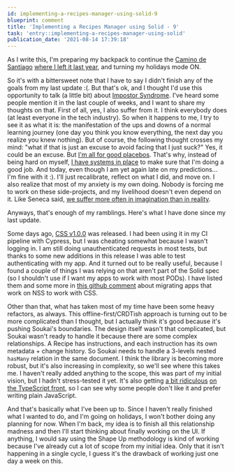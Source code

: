 ```yaml
---
id: implementing-a-recipes-manager-using-solid-9
blueprint: comment
title: 'Implementing a Recipes Manager using Solid - 9'
task: 'entry::implementing-a-recipes-manager-using-solid'
publication_date: '2021-08-14 17:39:18'
---
```


As I write this, I'm preparing my backpack to continue the [Camino de Santiago](https://caminoways.com/ways/northern-way-camino-del-norte) [where I left it last year](https://noeldemartin.com/tasks/housekeeping#comment-3), and turning my holidays mode ON.

So it's with a bittersweet note that I have to say I didn't finish any of the goals from my last update :(. But that's ok, and I thought I'd use this opportunity to talk (a little bit) about [Impostor Syndrome](https://en.wikipedia.org/wiki/Impostor_syndrome). I've heard some people mention it in the last couple of weeks, and I want to share my thoughts on that. First of all, yes, I also suffer from it. I think everybody does (at least everyone in the tech industry). So when it happens to me, I try to see it as what it is: the manifestation of the ups and downs of a normal learning journey (one day you think you know everything, the next day you realize you knew nothing). But of course, the following thought crosses my mind: "what if that is just an excuse to avoid facing that I just suck?" Yes, it could be an excuse. But [I'm all for good placebos](https://play.acast.com/s/akimbo/dontfearplacebos). That's why, instead of being hard on myself, [I have systems in place](https://noeldemartin.com/blog/10-years-as-a-software-developer#6-use-systems-and-processes) to make sure that I'm doing a good job. And today, even though I am yet again late on my predictions... I'm fine with it :). I'll just recalibrate, reflect on what I did, and move on. I also realize that most of my anxiety is my own doing. Nobody is forcing me to work on these side-projects, and my livelihood doesn't even depend on it. Like Seneca said, [we suffer more often in imagination than in reality](https://en.wikisource.org/wiki/Moral_letters_to_Lucilius/Letter_13).

Anyways, that's enough of my ramblings. Here's what I have done since my last update.

Some days ago, [CSS v1.0.0](https://github.com/solid/community-server/releases/tag/v1.0.0) was released. I had been using it in my CI pipeline with Cypress, but I was cheating somewhat because I wasn't logging in. I am still doing unauthenticated requests in most tests, but thanks to some new additions in this release I was able to test authenticating with my app. And it turned out to be really useful, because I found a couple of things I was relying on that aren't part of the Solid spec (so I shouldn't use if I want my apps to work with most PODs). I have listed them and some more in [this github comment](https://github.com/solid/solidproject.org/issues/607#issuecomment-898913063) about migrating apps that work on NSS to work with CSS.

Other than that, what has taken most of my time have been some heavy refactors, as always. This offline-first/CRDTish approach is turning out to be more complicated than I thought, but I actually think it's good because it's pushing Soukai's boundaries. The design itself wasn't that complicated, but Soukai wasn't ready to handle it because there are some complex relationships. A Recipe has instructions, and each instruction has its own metadata + change history. So Soukai needs to handle a 3-levels nested `hasMany` relation in the same document. I think the library is becoming more robust, but it's also increasing in complexity, so we'll see where this takes me. I haven't really added anything to the scope, this was part of my initial vision, but I hadn't stress-tested it yet. It's also getting [a bit ridiculous](https://github.com/NoelDeMartin/soukai-solid/blob/2f752c01976def36fbdc4eadd8f95b666d230b63/src/models/relations/mixins/SolidHasRelation.ts) [on the TypeScript front](https://github.com/NoelDeMartin/soukai-solid/blob/2f752c01976def36fbdc4eadd8f95b666d230b63/src/models/relations/SolidHasManyRelation.ts), so I can see why some people don't like it and prefer writing plain JavaScript.

And that's basically what I've been up to. Since I haven't really finished what I wanted to do, and I'm going on holidays, I won't bother doing any planning for now. When I'm back, my idea is to finish all this relationship madness and then I'll start thinking about finally working on the UI. If anything, I would say using the Shape Up methodology is kind of working because I've already cut a lot of scope from my initial idea. Only that it isn't happening in a single cycle, I guess it's the drawback of working just one day a week on this.
